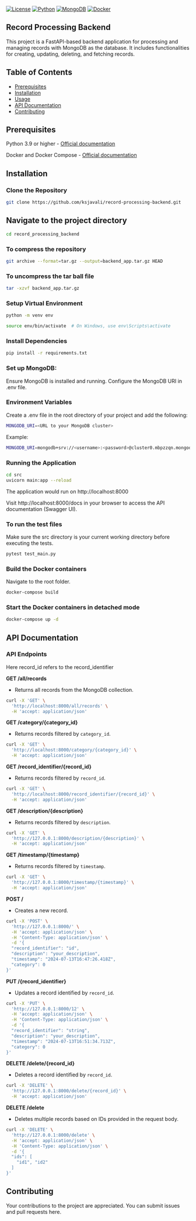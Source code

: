 [![License](https://img.shields.io/badge/license-MIT-red.svg)](LICENSE)
[![Python](https://img.shields.io/badge/Python-3.12.4-blue.svg)](https://www.python.org/)
[![MongoDB](https://img.shields.io/badge/MongoDB-latest-green.svg)](https://www.mongodb.com/)
[![Docker](https://img.shields.io/badge/Docker-latest-lightblue.svg)](https://www.docker.com/)

## Record Processing Backend

This project is a FastAPI-based backend application for processing and managing records with MongoDB as the database. It includes functionalities for creating, updating, deleting, and fetching records.

## Table of Contents

- [Prerequisites](#prerequisites)
- [Installation](#installation)
- [Usage](#usage)
- [API Documentation](#api-documentation)
- [Contributing](#contributing)



## Prerequisites

Python 3.9 or higher - [Official documentation](https://www.python.org/downloads/)

Docker and Docker Compose - [Official documentation](https://docs.docker.com/get-docker/)

## Installation
### Clone the Repository
```bash
git clone https://github.com/ksjavali/record-processing-backend.git
```

## Navigate to the project directory

```bash
cd record_processing_backend
```

### To compress the repository
```bash
git archive --format=tar.gz --output=backend_app.tar.gz HEAD
```

### To uncompress the tar ball file
```bash
tar -xzvf backend_app.tar.gz
```

### Setup Virtual Environment

```bash
python -m venv env
```
```bash
source env/bin/activate  # On Windows, use env\Scripts\activate
```

### Install Dependencies
```bash
pip install -r requirements.txt
```
### 	Set up MongoDB:
Ensure MongoDB is installed and running. Configure the MongoDB URI in .env file.
	
### Environment Variables


Create a .env file in the root directory of your project and add the following:

```bash
MONGODB_URI=<URL to your MongoDB cluster>
```
Example: 
```bash
MONGODB_URI=mongodb+srv://<username>:<password>@cluster0.mbpzzqn.mongodb.net/?retryWrites=true&w=majority&appName=Cluster0
```

### Running the Application
```bash
cd src
uvicorn main:app --reload
```
The application would run on http://localhost:8000

Visit http://localhost:8000/docs in your browser to access the API documentation (Swagger UI).

### To run the test files
Make sure the src directory is your current working directory before executing the tests.

```bash
pytest test_main.py
```
### Build the Docker containers

Navigate to the root folder.

```bash
docker-compose build
```

### Start the Docker containers in detached mode

```bash
docker-compose up -d
```

## API Documentation
### API Endpoints

Here record_id refers to the record_identifier

**GET /all/records**
- Returns all records from the MongoDB collection.
```bash
curl -X 'GET' \
  'http://localhost:8000/all/records' \
  -H 'accept: application/json'
  ```

**GET /category/{category_id}**
- Returns records filtered by `category_id`.
```bash
curl -X 'GET' \
  'http://localhost:8000/category/{category_id}' \
  -H 'accept: application/json'
```

**GET /record_identifier/{record_id}**
- Returns records filtered by `record_id`.
```bash
curl -X 'GET' \
  'http://localhost:8000/record_identifier/{record_id}' \
  -H 'accept: application/json'
```

**GET /description/{description}**
- Returns records filtered by `description`.
```bash
curl -X 'GET' \
  'http://127.0.0.1:8000/description/{description}' \
  -H 'accept: application/json'
```

**GET /timestamp/{timestamp}**
- Returns records filtered by `timestamp`.
```bash
curl -X 'GET' \
  'http://127.0.0.1:8000/timestamp/{timestamp}' \
  -H 'accept: application/json'
  ```

**POST /**
- Creates a new record.

```bash
curl -X 'POST' \
  'http://127.0.0.1:8000/' \
  -H 'accept: application/json' \
  -H 'Content-Type: application/json' \
  -d '{
  "record_identifier": "id",
  "description": "your_description",
  "timestamp": "2024-07-13T16:47:26.418Z",
  "category": 0
}'
```

**PUT /{record_identifier}**
- Updates a record identified by `record_id`.
```bash
curl -X 'PUT' \
  'http://127.0.0.1:8000/12' \
  -H 'accept: application/json' \
  -H 'Content-Type: application/json' \
  -d '{
  "record_identifier": "string",
  "description": "your_description",
  "timestamp": "2024-07-13T16:51:34.713Z",
  "category": 0
}'
```

**DELETE /delete/{record_id}**
- Deletes a record identified by `record_id`.

```bash
curl -X 'DELETE' \
  'http://127.0.0.1:8000/delete/{record_id}' \
  -H 'accept: application/json'
```

**DELETE /delete**
- Deletes multiple records based on IDs provided in the request body.
```bash
curl -X 'DELETE' \
  'http://127.0.0.1:8000/delete' \
  -H 'accept: application/json' \
  -H 'Content-Type: application/json' \
  -d '{
  "ids": [
    "id1", "id2"
  ]
}'
```

## Contributing
Your contributions to the project are appreciated. You can submit issues and pull requests here.



